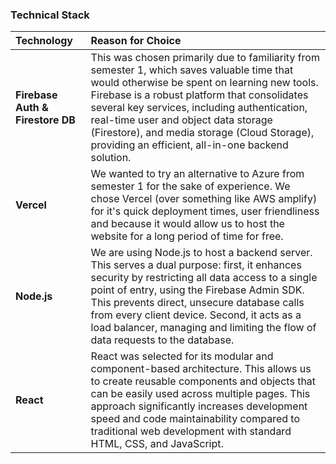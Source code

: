 ### Technical Stack

| Technology | Reason for Choice |
| :--- | :--- |
| **Firebase Auth & Firestore DB** | This was chosen primarily due to familiarity from semester 1, which saves valuable time that would otherwise be spent on learning new tools. Firebase is a robust platform that consolidates several key services, including authentication, real-time user and object data storage (Firestore), and media storage (Cloud Storage), providing an efficient, all-in-one backend solution. |
| **Vercel** | We wanted to try an alternative to Azure from semester 1 for the sake of experience. We chose Vercel (over something like AWS amplify) for it's quick deployment times, user friendliness and because it would allow us to host the website for a long period of time for free. |
| **Node.js** | We are using Node.js to host a backend server. This serves a dual purpose: first, it enhances security by restricting all data access to a single point of entry, using the Firebase Admin SDK. This prevents direct, unsecure database calls from every client device. Second, it acts as a load balancer, managing and limiting the flow of data requests to the database. |
| **React** | React was selected for its modular and component-based architecture. This allows us to create reusable components and objects that can be easily used across multiple pages. This approach significantly increases development speed and code maintainability compared to traditional web development with standard HTML, CSS, and JavaScript. |